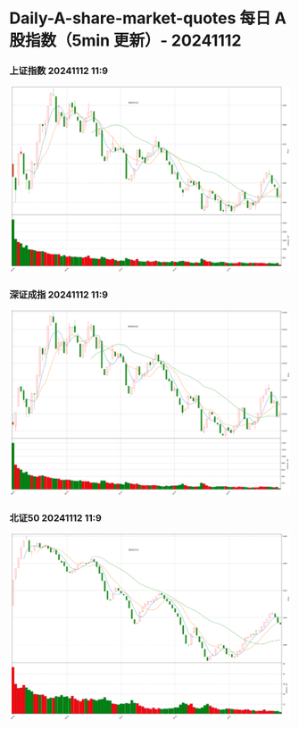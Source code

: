 
# Daily-A-share-market-quotes 每日 A 股指数（5min 更新）- 20241112

### 上证指数 20241112 11:9
![](./fig/2024/11/20241112-sh000001.png)

### 深证成指 20241112 11:9
![](./fig/2024/11/20241112-sz399001.png)

### 北证50 20241112 11:9
![](./fig/2024/11/20241112-bj899050.png)
